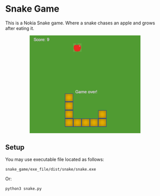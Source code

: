 # Snake Game
This is a Nokia Snake game. Where a snake chases an apple and grows after eating it.
<p align="center">
  <img src="https://github.com/farzan-dehbashi/snake_game/blob/master/preview.png" width="350" title="Snake game">
</p>


## Setup
You may use executable file located as follows:
```
snake_game/exe_file/dist/snake/snake.exe
```
Or:
```
python3 snake.py
```

